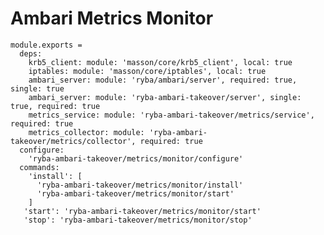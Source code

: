 
# Ambari Metrics Monitor

    module.exports =
      deps:
        krb5_client: module: 'masson/core/krb5_client', local: true
        iptables: module: 'masson/core/iptables', local: true
        ambari_server: module: 'ryba/ambari/server', required: true, single: true
        ambari_server: module: 'ryba-ambari-takeover/server', single: true, required: true
        metrics_service: module: 'ryba-ambari-takeover/metrics/service', required: true
        metrics_collector: module: 'ryba-ambari-takeover/metrics/collector', required: true
      configure:
        'ryba-ambari-takeover/metrics/monitor/configure'
      commands:
        'install': [
          'ryba-ambari-takeover/metrics/monitor/install'
          'ryba-ambari-takeover/metrics/monitor/start'
        ]
       'start': 'ryba-ambari-takeover/metrics/monitor/start'
       'stop': 'ryba-ambari-takeover/metrics/monitor/stop'

[Ambari-server]: http://ambari.apache.org
